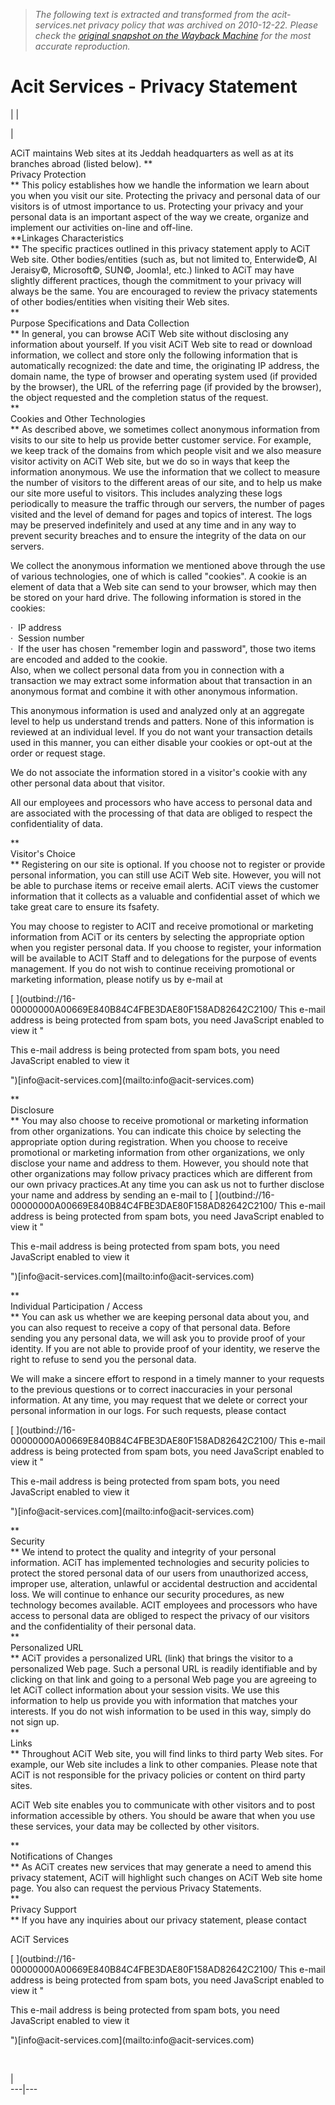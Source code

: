 > *The following text is extracted and transformed from the acit-services.net privacy policy that was archived on 2010-12-22. Please check the [original snapshot on the Wayback Machine](https://web.archive.org/web/20101222131200id_/http%3A//www.acit-services.com/content/view/109/178/lang%2Cenglish) for the most accurate reproduction.*

# Acit Services - Privacy Statement

|  | 

| 

ACiT maintains Web sites at its Jeddah headquarters as well as at its branches abroad (listed below). **  
Privacy Protection  
** This policy establishes how we handle the information we learn about you when you visit our site. Protecting the privacy and personal data of our visitors is of utmost importance to us. Protecting your privacy and your personal data is an important aspect of the way we create, organize and implement our activities on-line and off-line.  
 **Linkages Characteristics  
** The specific practices outlined in this privacy statement apply to ACiT Web site. Other bodies/entities (such as, but not limited to, Enterwide©, Al Jeraisy©, Microsoft©, SUN©, Joomla!, etc.) linked to ACiT may have slightly different practices, though the commitment to your privacy will always be the same. You are encouraged to review the privacy statements of other bodies/entities when visiting their Web sites.   
**  
Purpose Specifications and Data Collection  
** In general, you can browse ACiT Web site without disclosing any information about yourself. If you visit ACiT Web site to read or download information, we collect and store only the following information that is automatically recognized: the date and time, the originating IP address, the domain name, the type of browser and operating system used (if provided by the browser), the URL of the referring page (if provided by the browser), the object requested and the completion status of the request.   
**  
Cookies and Other Technologies  
** As described above, we sometimes collect anonymous information from visits to our site to help us provide better customer service. For example, we keep track of the domains from which people visit and we also measure visitor activity on ACiT Web site, but we do so in ways that keep the information anonymous. We use the information that we collect to measure the number of visitors to the different areas of our site, and to help us make our site more useful to visitors. This includes analyzing these logs periodically to measure the traffic through our servers, the number of pages visited and the level of demand for pages and topics of interest. The logs may be preserved indefinitely and used at any time and in any way to prevent security breaches and to ensure the integrity of the data on our servers.

We collect the anonymous information we mentioned above through the use of various technologies, one of which is called "cookies". A cookie is an element of data that a Web site can send to your browser, which may then be stored on your hard drive. The following information is stored in the cookies:

·  IP address   
·  Session number   
·  If the user has chosen "remember login and password", those two items are encoded and added to the cookie.   
Also, when we collect personal data from you in connection with a transaction we may extract some information about that transaction in an anonymous format and combine it with other anonymous information.

This anonymous information is used and analyzed only at an aggregate level to help us understand trends and patters. None of this information is reviewed at an individual level. If you do not want your transaction details used in this manner, you can either disable your cookies or opt-out at the order or request stage.

We do not associate the information stored in a visitor's cookie with any other personal data about that visitor.

All our employees and processors who have access to personal data and are associated with the processing of that data are obliged to respect the confidentiality of data.

  
 **  
Visitor's Choice  
** Registering on our site is optional. If you choose not to register or provide personal information, you can still use ACiT Web site. However, you will not be able to purchase items or receive email alerts. ACiT views the customer information that it collects as a valuable and confidential asset of which we take great care to ensure its fsafety.

You may choose to register to ACIT and receive promotional or marketing information from ACiT or its centers by selecting the appropriate option when you register personal data. If you choose to register, your information will be available to ACIT Staff and to delegations for the purpose of events management. If you do not wish to continue receiving promotional or marketing information, please notify us by e-mail at

[ ](outbind://16-00000000A00669E840B84C4FBE3DAE80F158AD82642C2100/ <script language='JavaScript' type='text/javascript'> <!-- var prefix = 'ma' + 'il' + 'to'; var path = 'hr' + 'ef' + '='; var addy58559 = 'info' + '@'; addy58559 = addy58559 + 'acit-services' + '.' + 'com'; document.write\( '<a ' + path + '\\'' + prefix + ':' + addy58559 + '\\'>' \); document.write\( addy58559 \); document.write\( '<\\/a>' \); //-->\\n </script><script language='JavaScript' type='text/javascript'> <!-- document.write\( '<span style=\\'display: none;\\'>' \); //--> </script>This e-mail address is being protected from spam bots, you need JavaScript enabled to view it <script language='JavaScript' type='text/javascript'> <!-- document.write\( '</' \); document.write\( 'span>' \); //--> </script> "
 <script language='JavaScript' type='text/javascript'>
 <!--
 var prefix = 'ma' + 'il' + 'to';
 var path = 'hr' + 'ef' + '=';
 var addy58559 = 'info' + '@';
 addy58559 = addy58559 + 'acit-services' + '.' + 'com';
 document.write\( '<a ' + path + '\\'' + prefix + ':' + addy58559 + '\\'>' \);
 document.write\( addy58559 \);
 document.write\( '<\\/a>' \);
 //-->\\n </script><script language='JavaScript' type='text/javascript'>
 <!--
 document.write\( '<span style=\\'display: none;\\'>' \);
 //-->
 </script>This e-mail address is being protected from spam bots, you need JavaScript enabled to view it
 <script language='JavaScript' type='text/javascript'>
 <!--
 document.write\( '</' \);
 document.write\( 'span>' \);
 //-->
 </script>")[info@acit-services.com](mailto:info@acit-services.com)  
 **  
Disclosure  
** You may also choose to receive promotional or marketing information from other organizations. You can indicate this choice by selecting the appropriate option during registration. When you choose to receive promotional or marketing information from other organizations, we only disclose your name and address to them. However, you should note that other organizations may follow privacy practices which are different from our own privacy practices.At any time you can ask us not to further disclose your name and address by sending an e-mail to [ ](outbind://16-00000000A00669E840B84C4FBE3DAE80F158AD82642C2100/ <script language='JavaScript' type='text/javascript'> <!-- var prefix = 'ma' + 'il' + 'to'; var path = 'hr' + 'ef' + '='; var addy58559 = 'info' + '@'; addy58559 = addy58559 + 'acit-services' + '.' + 'com'; document.write\( '<a ' + path + '\\'' + prefix + ':' + addy58559 + '\\'>' \); document.write\( addy58559 \); document.write\( '<\\/a>' \); //-->\\n </script><script language='JavaScript' type='text/javascript'> <!-- document.write\( '<span style=\\'display: none;\\'>' \); //--> </script>This e-mail address is being protected from spam bots, you need JavaScript enabled to view it <script language='JavaScript' type='text/javascript'> <!-- document.write\( '</' \); document.write\( 'span>' \); //--> </script> "
 <script language='JavaScript' type='text/javascript'>
 <!--
 var prefix = 'ma' + 'il' + 'to';
 var path = 'hr' + 'ef' + '=';
 var addy58559 = 'info' + '@';
 addy58559 = addy58559 + 'acit-services' + '.' + 'com';
 document.write\( '<a ' + path + '\\'' + prefix + ':' + addy58559 + '\\'>' \);
 document.write\( addy58559 \);
 document.write\( '<\\/a>' \);
 //-->\\n </script><script language='JavaScript' type='text/javascript'>
 <!--
 document.write\( '<span style=\\'display: none;\\'>' \);
 //-->
 </script>This e-mail address is being protected from spam bots, you need JavaScript enabled to view it
 <script language='JavaScript' type='text/javascript'>
 <!--
 document.write\( '</' \);
 document.write\( 'span>' \);
 //-->
 </script>")[info@acit-services.com](mailto:info@acit-services.com)  
 **  
Individual Participation / Access  
** You can ask us whether we are keeping personal data about you, and you can also request to receive a copy of that personal data. Before sending you any personal data, we will ask you to provide proof of your identity. If you are not able to provide proof of your identity, we reserve the right to refuse to send you the personal data.

We will make a sincere effort to respond in a timely manner to your requests to the previous questions or to correct inaccuracies in your personal information. At any time, you may request that we delete or correct your personal information in our logs. For such requests, please contact 

[ ](outbind://16-00000000A00669E840B84C4FBE3DAE80F158AD82642C2100/ <script language='JavaScript' type='text/javascript'> <!-- var prefix = 'ma' + 'il' + 'to'; var path = 'hr' + 'ef' + '='; var addy58559 = 'info' + '@'; addy58559 = addy58559 + 'acit-services' + '.' + 'com'; document.write\( '<a ' + path + '\\'' + prefix + ':' + addy58559 + '\\'>' \); document.write\( addy58559 \); document.write\( '<\\/a>' \); //-->\\n </script><script language='JavaScript' type='text/javascript'> <!-- document.write\( '<span style=\\'display: none;\\'>' \); //--> </script>This e-mail address is being protected from spam bots, you need JavaScript enabled to view it <script language='JavaScript' type='text/javascript'> <!-- document.write\( '</' \); document.write\( 'span>' \); //--> </script> "
 <script language='JavaScript' type='text/javascript'>
 <!--
 var prefix = 'ma' + 'il' + 'to';
 var path = 'hr' + 'ef' + '=';
 var addy58559 = 'info' + '@';
 addy58559 = addy58559 + 'acit-services' + '.' + 'com';
 document.write\( '<a ' + path + '\\'' + prefix + ':' + addy58559 + '\\'>' \);
 document.write\( addy58559 \);
 document.write\( '<\\/a>' \);
 //-->\\n </script><script language='JavaScript' type='text/javascript'>
 <!--
 document.write\( '<span style=\\'display: none;\\'>' \);
 //-->
 </script>This e-mail address is being protected from spam bots, you need JavaScript enabled to view it
 <script language='JavaScript' type='text/javascript'>
 <!--
 document.write\( '</' \);
 document.write\( 'span>' \);
 //-->
 </script>")[info@acit-services.com](mailto:info@acit-services.com)  
 **  
Security  
** We intend to protect the quality and integrity of your personal information. ACiT has implemented technologies and security policies to protect the stored personal data of our users from unauthorized access, improper use, alteration, unlawful or accidental destruction and accidental loss. We will continue to enhance our security procedures, as new technology becomes available. ACIT employees and processors who have access to personal data are obliged to respect the privacy of our visitors and the confidentiality of their personal data.  
 **  
Personalized URL  
** ACiT provides a personalized URL (link) that brings the visitor to a personalized Web page. Such a personal URL is readily identifiable and by clicking on that link and going to a personal Web page you are agreeing to let ACiT collect information about your session visits. We use this information to help us provide you with information that matches your interests. If you do not wish information to be used in this way, simply do not sign up.  
 **  
Links  
** Throughout ACiT Web site, you will find links to third party Web sites. For example, our Web site includes a link to other companies. Please note that ACiT is not responsible for the privacy policies or content on third party sites.

ACiT Web site enables you to communicate with other visitors and to post information accessible by others. You should be aware that when you use these services, your data may be collected by other visitors.

  
 **  
Notifications of Changes  
** As ACiT creates new services that may generate a need to amend this privacy statement, ACiT will highlight such changes on ACiT Web site home page. You also can request the pervious Privacy Statements.   
 **  
Privacy Support  
** If you have any inquiries about our privacy statement, please contact

ACiT Services 

[ ](outbind://16-00000000A00669E840B84C4FBE3DAE80F158AD82642C2100/ <script language='JavaScript' type='text/javascript'> <!-- var prefix = 'ma' + 'il' + 'to'; var path = 'hr' + 'ef' + '='; var addy58559 = 'info' + '@'; addy58559 = addy58559 + 'acit-services' + '.' + 'com'; document.write\( '<a ' + path + '\\'' + prefix + ':' + addy58559 + '\\'>' \); document.write\( addy58559 \); document.write\( '<\\/a>' \); //-->\\n </script><script language='JavaScript' type='text/javascript'> <!-- document.write\( '<span style=\\'display: none;\\'>' \); //--> </script>This e-mail address is being protected from spam bots, you need JavaScript enabled to view it <script language='JavaScript' type='text/javascript'> <!-- document.write\( '</' \); document.write\( 'span>' \); //--> </script> "
 <script language='JavaScript' type='text/javascript'>
 <!--
 var prefix = 'ma' + 'il' + 'to';
 var path = 'hr' + 'ef' + '=';
 var addy58559 = 'info' + '@';
 addy58559 = addy58559 + 'acit-services' + '.' + 'com';
 document.write\( '<a ' + path + '\\'' + prefix + ':' + addy58559 + '\\'>' \);
 document.write\( addy58559 \);
 document.write\( '<\\/a>' \);
 //-->\\n </script><script language='JavaScript' type='text/javascript'>
 <!--
 document.write\( '<span style=\\'display: none;\\'>' \);
 //-->
 </script>This e-mail address is being protected from spam bots, you need JavaScript enabled to view it
 <script language='JavaScript' type='text/javascript'>
 <!--
 document.write\( '</' \);
 document.write\( 'span>' \);
 //-->
 </script>")[info@acit-services.com](mailto:info@acit-services.com)

 

|   
---|---
